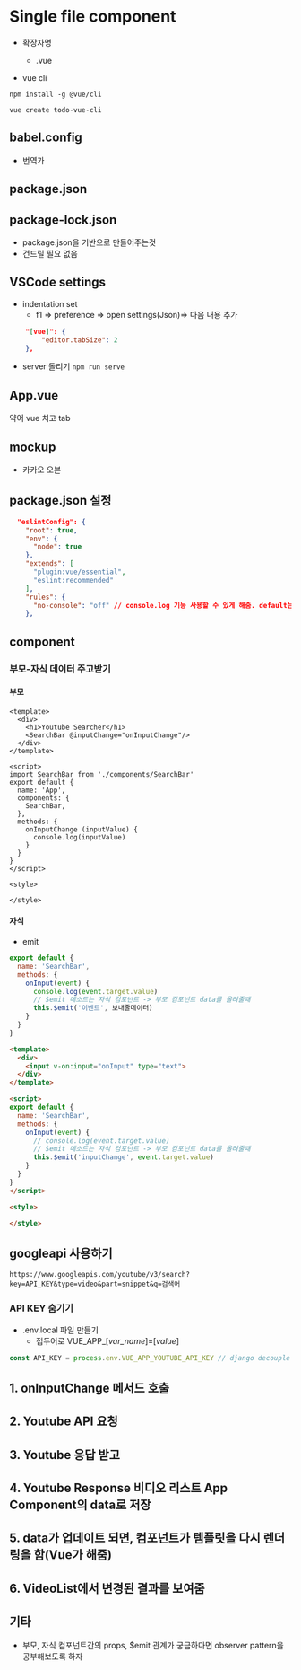 # Single file component

* 확장자명
  * .vue

* vue cli

`npm install -g @vue/cli`

`vue create todo-vue-cli`



## babel.config

* 번역가



## package.json



## package-lock.json

* package.json을 기반으로 만들어주는것
* 건드릴 필요 없음



## VSCode settings

* indentation set
  * f1 => preference => open settings(Json)=> 다음 내용 추가

```json
    "[vue]": {
        "editor.tabSize": 2
    },
```

* server 돌리기 `npm run serve`

## App.vue

약어 vue 치고 tab



## mockup

* 카카오 오븐



## package.json 설정

```json
  "eslintConfig": {
    "root": true,
    "env": {
      "node": true
    },
    "extends": [
      "plugin:vue/essential",
      "eslint:recommended"
    ],
    "rules": {
      "no-console": "off" // console.log 기능 사용할 수 있게 해줌. default는 사용불가
    },
```



## component

### 부모-자식 데이터 주고받기

#### 부모

```ㅗ싀
<template>
  <div>
    <h1>Youtube Searcher</h1>
    <SearchBar @inputChange="onInputChange"/>
  </div>
</template>

<script>
import SearchBar from './components/SearchBar'
export default {
  name: 'App',
  components: {
    SearchBar,
  },
  methods: {
    onInputChange (inputValue) {
      console.log(inputValue)
    }
  }
}
</script>

<style>

</style>
```

#### 자식

* emit

```js
export default {
  name: 'SearchBar',
  methods: {
    onInput(event) {
      console.log(event.target.value)
      // $emit 메소드는 자식 컴포넌트 -> 부모 컴포넌트 data를 올려줄때
      this.$emit('이벤트', 보내줄데이터)
    }
  }
}
```

```html
<template>
  <div>
    <input v-on:input="onInput" type="text">
  </div>
</template>

<script>
export default {
  name: 'SearchBar',
  methods: {
    onInput(event) {
      // console.log(event.target.value)
      // $emit 메소드는 자식 컴포넌트 -> 부모 컴포넌트 data를 올려줄때
      this.$emit('inputChange', event.target.value)
    }
  }
}
</script>

<style>

</style>
```



## googleapi 사용하기

`https://www.googleapis.com/youtube/v3/search?key=API_KEY&type=video&part=snippet&q=검색어`

### API KEY 숨기기

* .env.local 파일 만들기
  * 접두어로 VUE_APP_[*var_name*]=[*value*]

```js
const API_KEY = process.env.VUE_APP_YOUTUBE_API_KEY // django decouple
```

## 1. onInputChange 메서드 호출

## 2. Youtube API 요청

## 3. Youtube 응답 받고

## 4. Youtube Response 비디오 리스트 App Component의 data로 저장

## 5. data가 업데이트 되면, 컴포넌트가 템플릿을 다시 렌더링을 함(Vue가 해줌)

## 6. VideoList에서 변경된 결과를 보여줌



## 기타

* 부모, 자식 컴포넌트간의 props, $emit 관계가 궁금하다면 observer pattern을 공부해보도록 하자